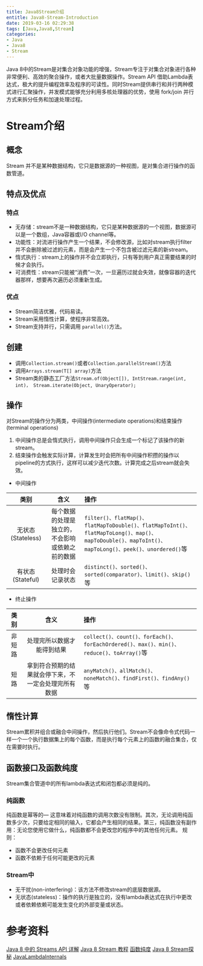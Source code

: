```yaml
---
title: Java8Stream介绍
entitle: Java8-Stream-Introduction
date: 2019-03-16 02:29:38
tags: [Java,Java8,Stream]
categories:
- Java
- Java8
- Stream
---
```


Java 8中的Stream是对集合对象功能的增强，Stream专注于对集合对象进行各种非常便利、高效的聚合操作，或者大批量数据操作。Stream API 借助Lambda表达式，极大的提升编程效率及程序的可读性。同时Stream提供串行和并行两种模式进行汇聚操作，并发模式能够充分利用多核处理器的优势，使用 fork/join 并行方式来拆分任务和加速处理过程。
<!--more-->
# Stream介绍


## 概念
Stream 并不是某种数据结构，它只是数据源的一种视图，是对集合进行操作的函数管道。


## 特点及优点

### 特点
* 无存储：stream不是一种数据结构，它只是某种数据源的一个视图，数据源可以是一个数组，Java容器或I/O channel等。
* 功能性：对流进行操作产生一个结果，不会修改源，比如对stream执行filter并不会删除被过滤的元素，而是会产生一个不包含被过滤元素的新stream。
* 惰式执行：stream上的操作并不会立即执行，只有等到用户真正需要结果的时候才会执行。
* 可消费性：stream只能被“消费”一次，一旦遍历过就会失效，就像容器的迭代器那样，想要再次遍历必须重新生成。

### 优点
* Stream简洁优雅，代码易读。
* Stream采用惰性计算，使程序非常高效。
* Stream支持并行，只需调用 `parallel()`方法。


## 创建
* 调用`Collection.stream()`或者`Collection.parallelStream()`方法
* 调用`Arrays.stream(T[] array)`方法
* Stream类的静态工厂方法`Stream.of(Object[]), IntStream.range(int, int)， Stream.iterate(Object, UnaryOperator);` 


## 操作
对Stream的操作分为两类，中间操作(intermediate operations)和结束操作(terminal operations)
1. 中间操作总是会惰式执行，调用中间操作只会生成一个标记了该操作的新stream。
2. 结束操作会触发实际计算，计算发生时会把所有中间操作积攒的操作以pipeline的方式执行，这样可以减少迭代次数。计算完成之后stream就会失效。

* 中间操作

类别|含义|操作
:-:|:-:|:-
无状态(Stateless)|每个数据的处理是独立的，不会影响或依赖之前的数据|`filter()、flatMap()、flatMapToDouble()、flatMapToInt()、flatMapToLong()、map()、mapToDouble()、mapToInt()、mapToLong()、peek()、unordered()`等
有状态(Stateful)|处理时会记录状态|`distinct()、sorted()、sorted(comparator)、limit()、skip()` 等

* 终止操作

类别|含义|操作
:-:|:-:|:-
非短路|处理完所以数据才能得到结果|`collect()、count()、forEach()、forEachOrdered()、max()、min()、reduce()、toArray()`等
短路|拿到符合预期的结果就会停下来，不一定会处理完所有数据|`anyMatch()、allMatch()、noneMatch()、findFirst()、findAny() `等


## 惰性计算
Stream累积并组合或融合中间操作，然后执行他们。Stream不会像命令式代码一样一个一个执行数据集上的每个函数，而是执行每个元素上的函数的融合集合，仅在需要时执行。


## 函数接口及函数纯度
Stream集合管道中的所有lambda表达式和闭包都必须是纯的。
### 纯函数

纯函数是幂等的— 这意味着对纯函数的调用次数没有限制。其次，无论调用纯函数多少次，只要给定相同的输入，它都会产生相同的结果。第三，纯函数没有副作用：无论您使用它做什么，纯函数都不会更改您的程序中的其他任何元素。
规则：
* 函数不会更改任何元素
* 函数不依赖于任何可能更改的元素

### Stream中

* 无干扰(non-interfering)：该方法不修改stream的底层数据源。
* 无状态(stateless)：操作的执行是独立的，没有lambda表达式在执行中更改或者依赖依赖可能发生变化的外部变量或状态。

# 参考资料
[Java 8 中的 Streams API 详解](https://www.ibm.com/developerworks/cn/java/j-lo-java8streamapi/)
[Java 8 Stream 教程](https://www.jianshu.com/p/0c07597d8311)
[函数纯度](https://www.ibm.com/developerworks/cn/java/j-java8idioms11/index.html)
[Java 8 Stream探秘](https://colobu.com/2014/11/18/Java-8-Stream/)
[JavaLambdaInternals](https://github.com/CarpenterLee/JavaLambdaInternals)
